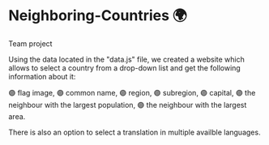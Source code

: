 # Neighboring-Countries 🌍

Team project 

Using the data located in the "data.js" file, we created a website which allows to select a country from a drop-down list and get the following information about it: 

🟣 flag image, 
🟣 common name, 
🟣 region, 
🟣 subregion, 
🟣 capital, 
🟣 the neighbour with the largest population, 
🟣 the neighbour with the largest area.

There is also an option to select a translation in multiple availble languages.
